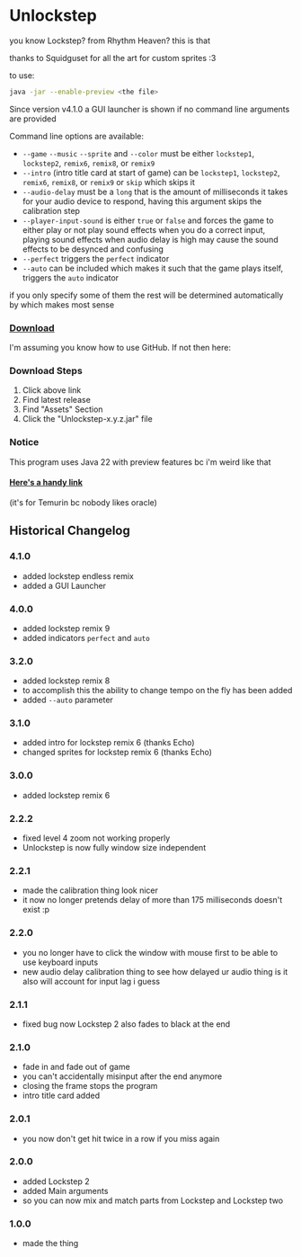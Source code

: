 # Unlockstep

you know Lockstep? from Rhythm Heaven? this is that

thanks to Squidguset for all the art for custom sprites :3

to use: 
```sh
java -jar --enable-preview <the file>
```

Since version v4.1.0 a GUI launcher is shown if no command line arguments are provided

Command line options are available:
- `--game` `--music` `--sprite` and `--color` must be either `lockstep1`, `lockstep2`, `remix6`, `remix8`, or `remix9`
- `--intro` (intro title card at start of game) can be `lockstep1`, `lockstep2`, `remix6`, `remix8`, or `remix9` or `skip` which skips it
- `--audio-delay` must be a `long` that is the amount of milliseconds it takes for your audio device to respond, having this argument skips the calibration step
- `--player-input-sound` is either `true` or `false` and forces the game to either play or not play sound effects when you do a correct input, playing sound effects when audio delay is high may cause the sound effects to be desynced and confusing
- `--perfect` triggers the `perfect` indicator
- `--auto` can be included which makes it such that the game plays itself, triggers the `auto` indicator


if you only specify some of them the rest will be determined automatically by which makes most sense

### [Download](https://github.com/Canary-Prism/Unlockstep/releases/)

I'm assuming you know how to use GitHub. If not then here:

### Download Steps

1. Click above link
2. Find latest release
3. Find "Assets" Section
4. Click the "Unlockstep-x.y.z.jar" file

### Notice

This program uses Java 22 with preview features bc i'm weird like that

#### [Here's a handy link](https://adoptium.net/temurin/releases/?version=22)

(it's for Temurin bc nobody likes oracle)


## Historical Changelog

### 4.1.0
- added lockstep endless remix
- added a GUI Launcher

### 4.0.0
- added lockstep remix 9
- added indicators `perfect` and `auto`

### 3.2.0
- added lockstep remix 8
- to accomplish this the ability to change tempo on the fly has been added
- added `--auto` parameter

### 3.1.0
- added intro for lockstep remix 6 (thanks Echo)
- changed sprites for lockstep remix 6 (thanks Echo)

### 3.0.0
- added lockstep remix 6

### 2.2.2
- fixed level 4 zoom not working properly 
- Unlockstep is now fully window size independent

### 2.2.1
- made the calibration thing look nicer
- it now no longer pretends delay of more than 175 milliseconds doesn't exist :p

### 2.2.0
- you no longer have to click the window with mouse first to be able to use keyboard inputs
- new audio delay calibration thing to see how delayed ur audio thing is it also will account for input lag i guess

### 2.1.1
- fixed bug now Lockstep 2 also fades to black at the end

### 2.1.0
- fade in and fade out of game
- you can't accidentally misinput after the end anymore
- closing the frame stops the program
- intro title card added

### 2.0.1
- you now don't get hit twice in a row if you miss again

### 2.0.0
- added Lockstep 2
- added Main arguments 
 - so you can now mix and match parts from Lockstep and Lockstep two

### 1.0.0
- made the thing